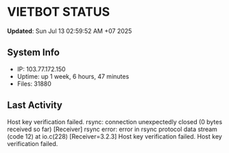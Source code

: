# VIETBOT STATUS
**Updated**: Sun Jul 13 02:59:52 AM +07 2025

## System Info
- IP: 103.77.172.150
- Uptime: up 1 week, 6 hours, 47 minutes
- Files: 31880

## Last Activity
Host key verification failed.
rsync: connection unexpectedly closed (0 bytes received so far) [Receiver]
rsync error: error in rsync protocol data stream (code 12) at io.c(228) [Receiver=3.2.3]
Host key verification failed.
Host key verification failed.
